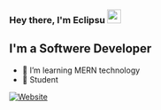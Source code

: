 ### Hey there, I'm Eclipsu <img src="https://media.giphy.com/media/hvRJCLFzcasrR4ia7z/giphy.gif" width="25px">

## I'm a Softwere Developer

- 🌱 I’m learning MERN technology 
- 📖 Student

[![Website](https://img.shields.io/website?label=https://rajeevshrestha.vercel.app/&style=for-the-badge&url=https://rajeevshrestha.vercel.app/)](https://rajeevshrestha.vercel.app/)
